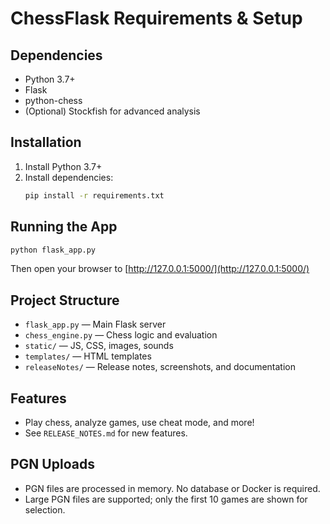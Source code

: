 # ChessFlask Requirements & Setup

## Dependencies
- Python 3.7+
- Flask
- python-chess
- (Optional) Stockfish for advanced analysis

## Installation

1. Install Python 3.7+
2. Install dependencies:
   ```sh
   pip install -r requirements.txt
   ```

## Running the App
```sh
python flask_app.py
```
Then open your browser to [http://127.0.0.1:5000/](http://127.0.0.1:5000/)

## Project Structure
- `flask_app.py` — Main Flask server
- `chess_engine.py` — Chess logic and evaluation
- `static/` — JS, CSS, images, sounds
- `templates/` — HTML templates
- `releaseNotes/` — Release notes, screenshots, and documentation

## Features
- Play chess, analyze games, use cheat mode, and more!
- See `RELEASE_NOTES.md` for new features.

## PGN Uploads
- PGN files are processed in memory. No database or Docker is required.
- Large PGN files are supported; only the first 10 games are shown for selection. 